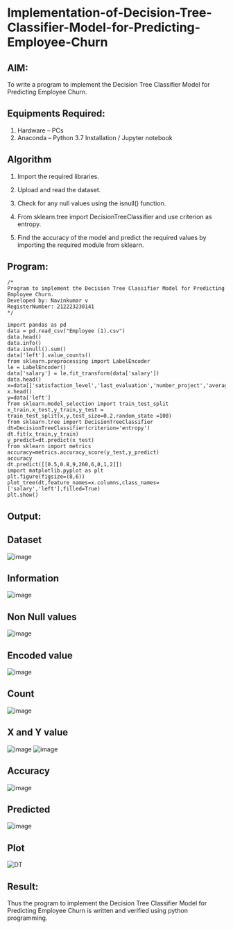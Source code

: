 # Implementation-of-Decision-Tree-Classifier-Model-for-Predicting-Employee-Churn

## AIM:
To write a program to implement the Decision Tree Classifier Model for Predicting Employee Churn.

## Equipments Required:
1. Hardware – PCs
2. Anaconda – Python 3.7 Installation / Jupyter notebook

## Algorithm
1. Import the required libraries.

2. Upload and read the dataset.

3. Check for any null values using the isnull() function.

4. From sklearn.tree import DecisionTreeClassifier and use criterion as entropy.

5. Find the accuracy of the model and predict the required values by importing the required module from sklearn.

## Program:
```
/*
Program to implement the Decision Tree Classifier Model for Predicting Employee Churn.
Developed by: Navinkumar v
RegisterNumber: 212223230141
*/

import pandas as pd
data = pd.read_csv("Employee (1).csv")
data.head()
data.info()
data.isnull().sum()
data['left'].value_counts()
from sklearn.preprocessing import LabelEncoder
le = LabelEncoder()
data['salary'] = le.fit_transform(data['salary'])
data.head()
x=data[['satisfaction_level','last_evaluation','number_project','average_montly_hours','time_spend_company','Work_accident','promotion_last_5years','salary']]
x.head()
y=data['left']
from sklearn.model_selection import train_test_split
x_train,x_test,y_train,y_test = train_test_split(x,y,test_size=0.2,random_state =100)
from sklearn.tree import DecisionTreeClassifier
dt=DecisionTreeClassifier(criterion='entropy')
dt.fit(x_train,y_train)
y_predict=dt.predict(x_test)
from sklearn import metrics
accuracy=metrics.accuracy_score(y_test,y_predict)
accuracy
dt.predict([[0.5,0.8,9,260,6,0,1,2]])
import matplotlib.pyplot as plt
plt.figure(figsize=(8,6))
plot_tree(dt,feature_names=x.columns,class_names=['salary','left'],filled=True)
plt.show()
```

## Output:
## Dataset
![image](https://github.com/user-attachments/assets/eb48b7d5-c4f3-425a-9417-91a0e5a96f7a)
## Information
![image](https://github.com/user-attachments/assets/d6c4b766-05c0-489a-987e-5e2785330c5e)
## Non Null values
![image](https://github.com/user-attachments/assets/254f47d7-4bd9-453a-8a60-32c4f3a79eb1)
## Encoded value
![image](https://github.com/user-attachments/assets/2fe97da7-3325-4d5c-9abc-1ae0aac16b18)
## Count
![image](https://github.com/user-attachments/assets/c28ca954-74f8-4d8c-92ba-578b6adf62d7)
## X and Y value
![image](https://github.com/user-attachments/assets/e2dece95-a692-4126-97ee-e680601e88fb)
![image](https://github.com/user-attachments/assets/825390e2-3be9-4937-ac39-5efbec235e03)
## Accuracy
![image](https://github.com/user-attachments/assets/61d3ada6-1cb6-4e87-a4ac-106f18b0a1ec)
## Predicted
![image](https://github.com/user-attachments/assets/7f458ead-87d3-4422-8940-28ed6c1e3c77)


## Plot
![DT](https://github.com/user-attachments/assets/c2d49522-4306-4457-a125-44b75464882f)


## Result:
Thus the program to implement the  Decision Tree Classifier Model for Predicting Employee Churn is written and verified using python programming.
